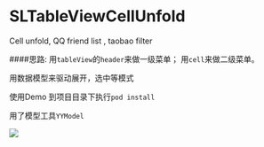 # SLTableViewCellUnfold
Cell unfold, QQ friend list , taobao filter

####思路:
用`tableView`的`header`来做一级菜单；
用`cell`来做二级菜单。

用数据模型来驱动展开，选中等模式

使用Demo 到项目目录下执行`pod install`

用了模型工具`YYModel`

![](http://oma38gsun.bkt.clouddn.com/filter.gif)